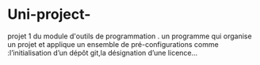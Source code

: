 # Uni-project-
projet 1 du module d'outils de programmation .
un programme qui  organise un projet et applique un ensemble de pré-configurations comme :l’initialisation d’un dépôt git,la désignation d’une licence...
